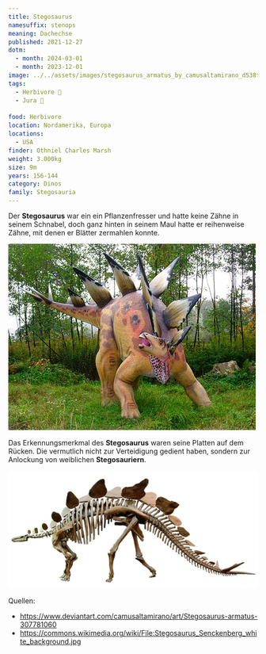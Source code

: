```yaml
---
title: Stegosaurus
namesuffix: stenops
meaning: Dachechse
published: 2021-12-27
dotm:
  - month: 2024-03-01
  - month: 2023-12-01
image: ../../assets/images/stegosaurus_armatus_by_camusaltamirano_d538tdw-fullview.jpg
tags:
  - Herbivore 🌿
  - Jura 🦴
  
food: Herbivore
location: Nordamerika, Europa
locations:
  - USA
finder: Othniel Charles Marsh
weight: 3.000kg
size: 9m
years: 156-144
category: Dinos
family: Stegosauria
---
```

Der **Stegosaurus** war ein ein Pflanzenfresser und hatte keine Zähne in seinem Schnabel, doch ganz hinten in seinem Maul hatte er reihenweise Zähne, mit denen er Blätter zermahlen konnte.

![Stegosaurus ](../../assets/images/stegosaurus2.png)

 Das Erkennungsmerkmal des **Stegosaurus** waren seine Platten auf dem Rücken. Die vermutlich nicht zur Verteidigung gedient haben, sondern zur Anlockung von weiblichen **Stegosauriern**.

![Stegosaurusskelett](../../assets/images/stegosaurus-skelett.jpg)

Quellen:

* <https://www.deviantart.com/camusaltamirano/art/Stegosaurus-armatus-307781060>
* [](https://www.deviantart.com/camusaltamirano/art/Stegosaurus-armatus-307781060)<https://commons.wikimedia.org/wiki/File:Stegosaurus_Senckenberg_white_background.jpg>

